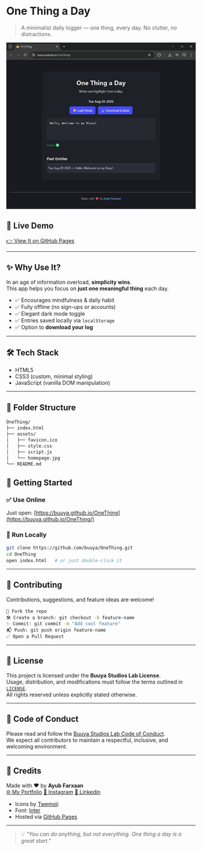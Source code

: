 # One Thing a Day

> A minimalist daily logger — one thing, every day. No clutter, no distractions.

![Screenshot](assets/homepage.jpg)

## 🔗 Live Demo
[👉 View It on GitHub Pages](https://buuya.github.io/OneThing/)

---

## ✨ Why Use It?

In an age of information overload, **simplicity wins**.  
This app helps you focus on **just one meaningful thing** each day.

- ✅ Encourages mindfulness & daily habit
- ✅ Fully offline (no sign-ups or accounts)
- ✅ Elegant dark mode toggle
- ✅ Entries saved locally via `localStorage`
- ✅ Option to **download your log**

---

## 🛠️ Tech Stack

- HTML5  
- CSS3 (custom, minimal styling)  
- JavaScript (vanilla DOM manipulation)

---

## 📁 Folder Structure

```
OneThing/
├── index.html
├── assets/
│   ├── favicon.ico
│   ├── style.css
│   ├── script.js
│   └── homepage.jpg
└── README.md
```

## 🚀 Getting Started

### ✅ Use Online
Just open: [https://buuya.github.io/OneThing](https://buuya.github.io/OneThing/)

### 🧪 Run Locally

```bash
git clone https://github.com/buuya/OneThing.git
cd OneThing
open index.html   # or just double-click it
```

---

## 🤝 Contributing

Contributions, suggestions, and feature ideas are welcome!

```bash
🍴 Fork the repo
🛠️ Create a branch: git checkout -b feature-name
✨ Commit: git commit -m "Add cool feature"
📬 Push: git push origin feature-name
✅ Open a Pull Request
```

---

## 📜 License

This project is licensed under the **Buuya Studios Lab License**.  
Usage, distribution, and modifications must follow the terms outlined in [`LICENSE`](LICENSE).  
All rights reserved unless explicitly stated otherwise.

---

## 📏 Code of Conduct

Please read and follow the [Buuya Studios Lab Code of Conduct](CODE_OF_CONDUCT.md).  
We expect all contributors to maintain a respectful, inclusive, and welcoming environment.

---
## 🙌 Credits

Made with ❤️ by **Ayub Farxaan**  
[🌐 My Portfolio](https://buuya.github.io.com)
[📸 Instagram](https://instagram.com/cptbuuya)
[💼 Linkedin](https://linkedin.com/in/ayub-mox/)

- Icons by [Twemoji](https://twemoji.twitter.com/)
- Font: [Inter](https://fonts.google.com/specimen/Inter)
- Hosted via [GitHub Pages](https://pages.github.com)

---

> 💡 _"You can do anything, but not everything. One thing a day is a great start."_